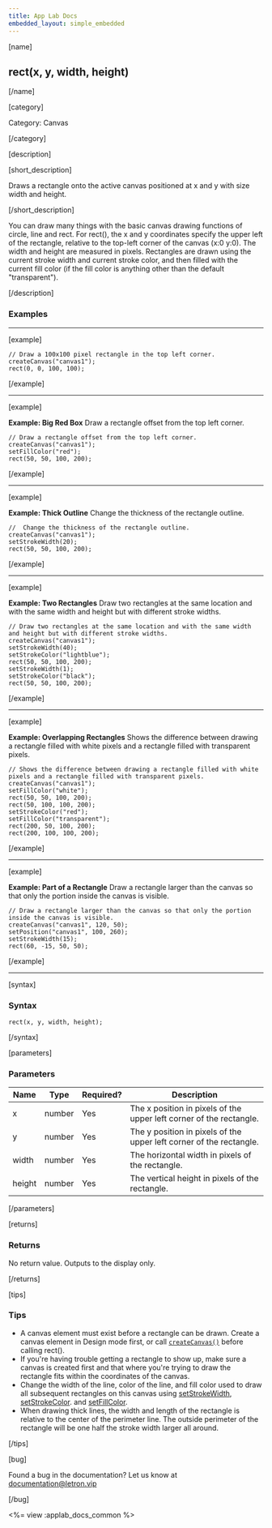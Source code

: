 ```yaml
---
title: App Lab Docs
embedded_layout: simple_embedded
---
```


[name]

## rect(x, y, width, height)

[/name]

[category]

Category: Canvas

[/category]

[description]

[short_description]

Draws a rectangle onto the active canvas positioned at x and y with size width and height.

[/short_description]

You can draw many things with the basic canvas drawing functions of circle, line and rect. For rect(), the x and y coordinates specify the upper left of the rectangle, relative to the top-left corner of the canvas (x:0 y:0). The width and height are measured in pixels. Rectangles are drawn using the current stroke width and current stroke color, and then filled with the current fill color (if the fill color is anything other than the default "transparent").

[/description]

### Examples
____________________________________________________

[example]

```
// Draw a 100x100 pixel rectangle in the top left corner.
createCanvas("canvas1");
rect(0, 0, 100, 100);
```

[/example]

____________________________________________________

[example]

**Example: Big Red Box** Draw a rectangle offset from the top left corner.

```
// Draw a rectangle offset from the top left corner.
createCanvas("canvas1");
setFillColor("red");
rect(50, 50, 100, 200);
```

[/example]

____________________________________________________

[example]

**Example: Thick Outline** Change the thickness of the rectangle outline.

```
//  Change the thickness of the rectangle outline.
createCanvas("canvas1");
setStrokeWidth(20);
rect(50, 50, 100, 200);
```

[/example]

____________________________________________________

[example]

**Example: Two Rectangles** Draw two rectangles at the same location and with the same width and height but with different stroke widths.

```
// Draw two rectangles at the same location and with the same width and height but with different stroke widths.
createCanvas("canvas1");
setStrokeWidth(40);
setStrokeColor("lightblue");
rect(50, 50, 100, 200);
setStrokeWidth(1);
setStrokeColor("black");
rect(50, 50, 100, 200);
```

[/example]

____________________________________________________

[example]

**Example: Overlapping Rectangles** Shows the difference between drawing a rectangle filled with white pixels and a rectangle filled with transparent pixels.

```
// Shows the difference between drawing a rectangle filled with white pixels and a rectangle filled with transparent pixels.
createCanvas("canvas1");
setFillColor("white");
rect(50, 50, 100, 200);
rect(50, 100, 100, 200);
setStrokeColor("red");
setFillColor("transparent");
rect(200, 50, 100, 200);
rect(200, 100, 100, 200);
```

[/example]

____________________________________________________

[example]

**Example: Part of a Rectangle** Draw a rectangle larger than the canvas so that only the portion inside the canvas is visible.

```
// Draw a rectangle larger than the canvas so that only the portion inside the canvas is visible.
createCanvas("canvas1", 120, 50);
setPosition("canvas1", 100, 260);
setStrokeWidth(15);
rect(60, -15, 50, 50);
```

[/example]

____________________________________________________

[syntax]

### Syntax

```
rect(x, y, width, height);
```

[/syntax]

[parameters]

### Parameters

| Name  | Type | Required? | Description |
|-----------------|------|-----------|-------------|
| x | number | Yes | The x position in pixels of the upper left corner of the rectangle.  |
| y | number | Yes | The y position in pixels of the upper left corner of the rectangle.  |
| width | number | Yes | The horizontal width in pixels of the rectangle.  |
| height | number | Yes | The vertical height in pixels of the rectangle.  |

[/parameters]

[returns]

### Returns
No return value. Outputs to the display only.

[/returns]

[tips]

### Tips
- A canvas element must exist before a rectangle can be drawn. Create a canvas element in Design mode first, or call [`createCanvas()`](/applab/docs/createCanvas) before calling rect().
- If you're having trouble getting a rectangle to show up, make sure a canvas is created first and that where you're trying to draw the rectangle fits within the coordinates of the canvas.
- Change the width of the line, color of the line, and fill color used to draw all subsequent rectangles on this canvas using [setStrokeWidth](/applab/docs/setStrokeWidth), [setStrokeColor](/applab/docs/setStrokeColor). and [setFillColor](/applab/docs/setFillColor).
- When drawing thick lines, the width and length of the rectangle is relative to the center of the perimeter line. The outside perimeter of the rectangle will be one half the stroke width larger all around.

[/tips]

[bug]

Found a bug in the documentation? Let us know at documentation@letron.vip

[/bug]

<%= view :applab_docs_common %>
